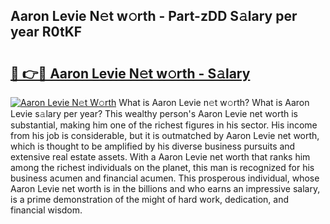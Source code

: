 ## Aaron Levie N𝚎t w𝚘rth - Part-zDD S𝚊lary per year R0tKF

# <h2><a href="http://gc4ekpv.nevu.top/?p=Aaron+Levie">🔗 👉🔴 Aaron Levie N𝚎t w𝚘rth - S𝚊lary</a></h2>

[![Aaron Levie N𝚎t W𝚘rth](https://i.imgur.com/Oavwk0R.jpeg)](http://gc4ekpv.nevu.top/?p=Aaron+Levie)
What is Aaron Levie n𝚎t w𝚘rth? What is Aaron Levie s𝚊lary per year?
This wealthy person's Aaron Levie net worth is substantial, making him one of the richest figures in his sector. His income from his job is considerable, but it is outmatched by Aaron Levie net worth, which is thought to be amplified by his diverse business pursuits and extensive real estate assets. With a Aaron Levie net worth that ranks him among the richest individuals on the planet, this man is recognized for his business acumen and financial acumen. This prosperous individual, whose Aaron Levie net worth is in the billions and who earns an impressive salary, is a prime demonstration of the might of hard work, dedication, and financial wisdom.
